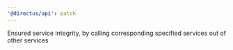 ```yaml
---
'@directus/api': patch
---
```


Ensured service integrity, by calling corresponding specified services out of other services
